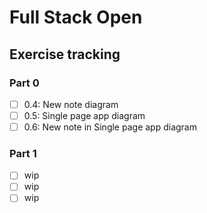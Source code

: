 # Full Stack Open

## Exercise tracking

### Part 0

- [ ] 0.4: New note diagram
- [ ] 0.5: Single page app diagram
- [ ] 0.6: New note in Single page app diagram

### Part 1

- [ ] wip
- [ ] wip
- [ ] wip
